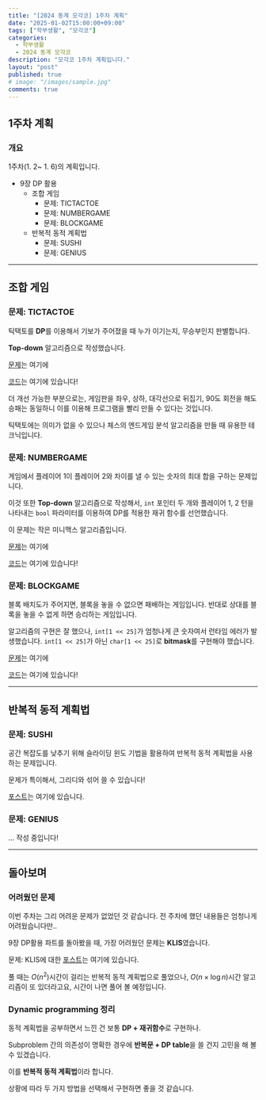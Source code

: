 ```yaml
---
title: "[2024 동계 모각코] 1주차 계획"
date: "2025-01-02T15:00:00+09:00"
tags: ["학부생활", "모각코"]
categories: 
  - 학부생활
  - 2024 동계 모각코
description: "모각코 1주차 계획입니다."
layout: "post"
published: true
# image: "/images/sample.jpg"
comments: true
---
```

## 1주차 계획
### 개요
1주차(1. 2~ 1. 6)의 계획입니다.
- 9장 DP 활용
  - 조합 게임
    - 문제: TICTACTOE
    - 문제: NUMBERGAME
    - 문제: BLOCKGAME
  - 반복적 동적 계획법
    - 문제: SUSHI
    - 문제: GENIUS

* * *

## 조합 게임
### 문제: TICTACTOE

틱택토를 **DP**를 이용해서 기보가 주어졌을 때 누가 이기는지, 무승부인지 판별합니다.

**Top-down** 알고리즘으로 작성했습니다.

[문제](https://algospot.com/judge/problem/read/TICTACTOE)는 여기에

[코드](https://github.com/sossos5989/algospot/blob/main/tictactoe.cc)는 여기에 있습니다!

더 개선 가능한 부분으로는, 게임판을 좌우, 상하, 대각선으로 뒤집기, 90도 회전을 해도 승패는 동일하니 이를 이용해 프로그램을 빨리 만들 수 있다는 것입니다.

틱택토에는 의미가 없을 수 있으나 체스의 엔드게임 분석 알고리즘을 만들 때 유용한 테크닉입니다.

### 문제: NUMBERGAME

게임에서 플레이어 1이 플레이어 2와 차이를 낼 수 있는 숫자의 최대 합을 구하는 문제입니다.

이것 또한 **Top-down** 알고리즘으로 작성해서, ```int``` 포인터 두 개와 플레이어 1, 2 턴을 나타내는 ```bool``` 파라미터를 이용하여 DP를 적용한 재귀 함수를 선언했습니다.

이 문제는 작은 미니맥스 알고리즘입니다.

[문제](https://algospot.com/judge/problem/read/NUMBERGAME)는 여기에

[코드](https://github.com/sossos5989/algospot/blob/main/numbergame.cc)는 여기에 있습니다!


### 문제: BLOCKGAME

블록 배치도가 주어지면, 블록을 놓을 수 없으면 패배하는 게임입니다.
반대로 상대를 블록을 놓을 수 없게 하면 승리하는 게임입니다.

알고리즘의 구현은 잘 했으나, ```int[1 << 25]```가 엄청나게 큰 숫자여서 런타임 에러가 발생했습니다. ```int[1 << 25]```가 아닌 ```char[1 << 25]```로 **bitmask**를 구현해야 했습니다.

[문제](https://algospot.com/judge/problem/read/BLOCKGAME)는 여기에

[코드](https://github.com/sossos5989/algospot/blob/main/blockgame.cc)는 여기에 있습니다!


* * *

## 반복적 동적 계획법
### 문제: SUSHI

공간 복잡도를 낮추기 위해 슬라이딩 윈도 기법을 활용하여 반복적 동적 계획법을 사용하는 문제입니다.

문제가 특이해서, 그리디와 섞어 쓸 수 있습니다!

[포스트]()는 여기에 있습니다.

### 문제: GENIUS

... 작성 중입니다!

* * *

## 돌아보며
### 어려웠던 문제
이번 주차는 그리 어려운 문제가 없었던 것 같습니다. 전 주차에 했던 내용들은 엄청나게 어려웠습니다만..

9장 DP활용 파트를 돌아봤을 때, 가장 어려웠던 문제는 **KLIS**였습니다. 

문제: KLIS에 대한 [포스트](https://sossos5989.github.io/posts/%EC%95%8C%EA%B3%A0%EB%A6%AC%EC%A6%98/2/)는 여기에 있습니다.

풀 때는 $O(n^2)$시간이 걸리는 반복적 동적 계획법으로 풀었으나, $O(n \times \log n)$시간 알고리즘이 또 있더라고요, 시간이 나면 풀어 볼 예정입니다.

### Dynamic programming 정리

동적 계획법을 공부하면서 느낀 건 보통 **DP + 재귀함수**로 구현하나.

Subproblem 간의 의존성이 명확한 경우에 **반복문 + DP table**을 쓸 건지 고민을 해 볼 수 있겠습니다. 

이를 **반복적 동적 계획법**이라 합니다.

상황에 따라 두 가지 방법을 선택해서 구현하면 좋을 것 같습니다.